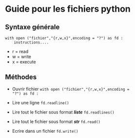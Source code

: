 # Guide pour les fichiers python
## Syntaxe générale 
```
with open ("fichier","{r,w,x}",encoding = "?") as fd :
	instructions....
```
* r = read
* w = write
* x = execute
## Méthodes 
* Ouvrir fichier
<code>with open ("fichier","{r,w,x}",encoding = "?") as fd :</code>

* Lire une ligne
<code>fd.readline()</code>

* Lire tout le fichier sous format ***liste***
<code>fd.readlines()</code>

* Lire tout le fichier sous format ***str***
<code>fd.read()</code>

* Ecrire dans un fichier
<code>fd.write()</code>